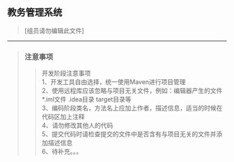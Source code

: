 ## 教务管理系统
>[组员请勿编辑此文件]
***
>### 注意事项
>>开发阶段注意事项<br />
>>1、开发工具自由选择，统一使用Maven进行项目管理<br />
>>2、使用远程库应该忽略与项目无关文件，例如：编辑器产生的文件
>>*.iml文件  .idea目录 target目录等<br />
>>3、编码阶段类名，方法名上应加上作者，描述信息，适当的时候在代码区加上注释<br />
>>4、请勿修改其他人的代码<br />
>>5、提交代码时请检查提交的文件中是否含有与项目无关的文件并添加描述信息<br />
>>6、待补充。。。
